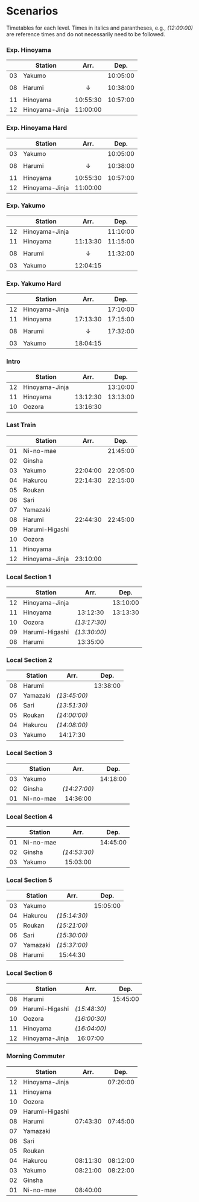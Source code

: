 # Scenarios

Timetables for each level. Times in italics and parantheses, e.g., *(12\:00\:00)* are reference times and do not necessarily need to be followed.

### Exp. Hinoyama

| | Station | Arr. | Dep. |
|---|--- |:---:|:---:|
| 03 | Yakumo | | 10\:05\:00 |
| | | | |
| 08 | Harumi | ↓ | 10\:38\:00 |
| | | | |
| 11 | Hinoyama | 10\:55\:30 | 10\:57\:00 |
| 12 | Hinoyama-Jinja | 11\:00\:00 | |


### Exp. Hinoyama Hard

| | Station | Arr. | Dep. |
|---|--- |:---:|:---:|
| 03 | Yakumo | | 10\:05\:00 |
| | | | |
| 08 | Harumi | ↓ | 10\:38\:00 |
| | | | |
| 11 | Hinoyama | 10\:55\:30 | 10\:57\:00 |
| 12 | Hinoyama-Jinja | 11\:00\:00 | |

### Exp. Yakumo

| | Station | Arr. | Dep. |
|---|--- |:---:|:---:|
| 12 | Hinoyama-Jinja | | 11\:10\:00 |
| 11 | Hinoyama | 11\:13\:30 | 11\:15\:00 |
| | | | |
| 08 | Harumi | ↓ | 11\:32\:00 |
| | | | |
| 03 | Yakumo | 12\:04\:15 | |

### Exp. Yakumo Hard

| | Station | Arr. | Dep. |
|---|--- |:---:|:---:|
| 12 | Hinoyama-Jinja | | 17\:10\:00 |
| 11 | Hinoyama | 17\:13\:30 | 17\:15\:00 |
| | | | |
| 08 | Harumi | ↓ | 17\:32\:00 |
| | | | |
| 03 | Yakumo | 18\:04\:15 | |

### Intro

| | Station | Arr. | Dep. |
|---|--- |:---:|:---:|
| 12 | Hinoyama-Jinja | | 13\:10\:00 |
| 11 | Hinoyama | 13\:12\:30 | 13\:13\:00 |
| 10 | Oozora | 13\:16\:30 | |

### Last Train

| | Station | Arr. | Dep. |
|---|--- |:---:|:---:|
| 01 | Ni-no-mae | | 21\:45\:00 |
| 02 | Ginsha | | |
| 03 | Yakumo | 22\:04\:00 | 22\:05\:00 |
| 04 | Hakurou | 22\:14\:30 | 22\:15\:00 |
| 05 | Roukan | | |
| 06 | Sari | | |
| 07 | Yamazaki | | |
| 08 | Harumi | 22\:44\:30 | 22\:45\:00 |
| 09 | Harumi-Higashi | | |
| 10 | Oozora | | |
| 11 | Hinoyama | | |
| 12 | Hinoyama-Jinja | 23\:10\:00 | |

### Local Section 1

| | Station | Arr. | Dep. |
|---|--- |:---:|:---:|
| 12 | Hinoyama-Jinja | | 13\:10\:00 |
| 11 | Hinoyama | 13\:12\:30 | 13\:13\:30 |
| 10 | Oozora | *(13\:17\:30)* | |
| 09 | Harumi-Higashi | *(13\:30\:00)* | |
| 08 | Harumi | 13\:35\:00 | |

### Local Section 2

| | Station | Arr. | Dep. |
|---|--- |:---:|:---:|
| 08 | Harumi | | 13\:38\:00 |
| 07 | Yamazaki | *(13\:45\:00)* | |
| 06 | Sari | *(13\:51\:30)* | |
| 05 | Roukan | *(14\:00\:00)* | |
| 04 | Hakurou | *(14\:08\:00)* | |
| 03 | Yakumo | 14\:17\:30 | |

### Local Section 3

| | Station | Arr. | Dep. |
|---|--- |:---:|:---:|
| 03 | Yakumo | | 14\:18\:00 |
| 02 | Ginsha | *(14\:27\:00)* | |
| 01 | Ni-no-mae | 14\:36\:00 | |

### Local Section 4

| | Station | Arr. | Dep. |
|---|--- |:---:|:---:|
| 01 | Ni-no-mae | | 14\:45\:00 |
| 02 | Ginsha | *(14\:53\:30)* | |
| 03 | Yakumo | 15\:03\:00 | |

### Local Section 5

| | Station | Arr. | Dep. |
|---|--- |:---:|:---:|
| 03 | Yakumo | | 15\:05\:00 |
| 04 | Hakurou | *(15\:14\:30)* | |
| 05 | Roukan | *(15\:21\:00)* | |
| 06 | Sari | *(15\:30\:00)* | |
| 07 | Yamazaki | *(15\:37\:00)* | |
| 08 | Harumi | 15\:44\:30 | |

### Local Section 6

| | Station | Arr. | Dep. |
|---|--- |:---:|:---:|
| 08 | Harumi | | 15\:45\:00 |
| 09 | Harumi-Higashi | *(15\:48\:30)* | |
| 10 | Oozora | *(16\:00\:30)* | |
| 11 | Hinoyama | *(16\:04\:00)* | |
| 12 | Hinoyama-Jinja | 16\:07\:00 | |

### Morning Commuter

| | Station | Arr. | Dep. |
|---|--- |:---:|:---:|
| 12 | Hinoyama-Jinja | | 07\:20\:00 |
| 11 | Hinoyama | | |
| 10 | Oozora | | |
| 09 | Harumi-Higashi | | |
| 08 | Harumi | 07\:43\:30 | 07\:45\:00 |
| 07 | Yamazaki | | |
| 06 | Sari | | |
| 05 | Roukan | | |
| 04 | Hakurou | 08\:11\:30 | 08\:12\:00 |
| 03 | Yakumo | 08\:21\:00 | 08\:22\:00 |
| 02 | Ginsha | | |
| 01 | Ni-no-mae | 08\:40\:00 | |
